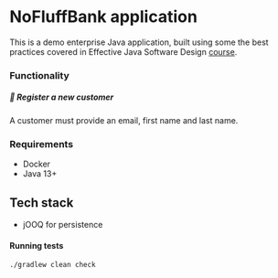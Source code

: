 # NoFluffBank application

This is a demo enterprise Java application, built using some the best practices covered in Effective Java Software Design [course](https://devchampions.com/training/java). 

### Functionality

##### 🚀 Register a new customer

A customer must provide an email, first name and last name.

### Requirements
- Docker
- Java 13+

## Tech stack
- jOOQ for persistence


#### Running tests
```
./gradlew clean check
```
